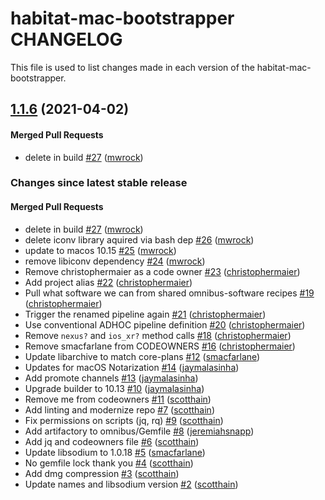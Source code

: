 habitat-mac-bootstrapper CHANGELOG
==========================
This file is used to list changes made in each version of the habitat-mac-bootstrapper.

<!-- latest_release 1.1.6 -->
## [1.1.6](https://github.com/habitat-sh/mac-bootstrapper/tree/1.1.6) (2021-04-02)

#### Merged Pull Requests
- delete in build [#27](https://github.com/habitat-sh/mac-bootstrapper/pull/27) ([mwrock](https://github.com/mwrock))
<!-- latest_release -->

<!-- release_rollup since=1.0.12 -->
### Changes since latest stable release

#### Merged Pull Requests
- delete in build [#27](https://github.com/habitat-sh/mac-bootstrapper/pull/27) ([mwrock](https://github.com/mwrock)) <!-- 1.1.6 -->
- delete iconv library aquired via bash dep [#26](https://github.com/habitat-sh/mac-bootstrapper/pull/26) ([mwrock](https://github.com/mwrock)) <!-- 1.1.5 -->
- update to macos 10.15 [#25](https://github.com/habitat-sh/mac-bootstrapper/pull/25) ([mwrock](https://github.com/mwrock)) <!-- 1.1.4 -->
- remove libiconv dependency [#24](https://github.com/habitat-sh/mac-bootstrapper/pull/24) ([mwrock](https://github.com/mwrock)) <!-- 1.1.3 -->
- Remove christophermaier as a code owner [#23](https://github.com/habitat-sh/mac-bootstrapper/pull/23) ([christophermaier](https://github.com/christophermaier)) <!-- 1.1.2 -->
- Add project alias [#22](https://github.com/habitat-sh/mac-bootstrapper/pull/22) ([christophermaier](https://github.com/christophermaier)) <!-- 1.1.1 -->
- Pull what software we can from shared omnibus-software recipes [#19](https://github.com/habitat-sh/mac-bootstrapper/pull/19) ([christophermaier](https://github.com/christophermaier)) <!-- 1.1.0 -->
- Trigger the renamed pipeline again [#21](https://github.com/habitat-sh/mac-bootstrapper/pull/21) ([christophermaier](https://github.com/christophermaier)) <!-- 1.0.17 -->
- Use conventional ADHOC pipeline definition [#20](https://github.com/habitat-sh/mac-bootstrapper/pull/20) ([christophermaier](https://github.com/christophermaier)) <!-- 1.0.16 -->
- Remove `nexus?` and `ios_xr?` method calls [#18](https://github.com/habitat-sh/mac-bootstrapper/pull/18) ([christophermaier](https://github.com/christophermaier)) <!-- 1.0.15 -->
- Remove smacfarlane from CODEOWNERS [#16](https://github.com/habitat-sh/mac-bootstrapper/pull/16) ([christophermaier](https://github.com/christophermaier)) <!-- 1.0.14 -->
- Update libarchive to match core-plans [#12](https://github.com/habitat-sh/mac-bootstrapper/pull/12) ([smacfarlane](https://github.com/smacfarlane)) <!-- 1.0.13 -->
- Updates for macOS Notarization [#14](https://github.com/habitat-sh/mac-bootstrapper/pull/14) ([jaymalasinha](https://github.com/jaymalasinha)) <!-- 1.0.12 -->
- Add promote channels [#13](https://github.com/habitat-sh/mac-bootstrapper/pull/13) ([jaymalasinha](https://github.com/jaymalasinha)) <!-- 1.0.11 -->
- Upgrade builder to 10.13 [#10](https://github.com/habitat-sh/mac-bootstrapper/pull/10) ([jaymalasinha](https://github.com/jaymalasinha)) <!-- 1.0.10 -->
- Remove me from codeowners [#11](https://github.com/habitat-sh/mac-bootstrapper/pull/11) ([scotthain](https://github.com/scotthain)) <!-- 1.0.9 -->
- Add linting and modernize repo [#7](https://github.com/habitat-sh/mac-bootstrapper/pull/7) ([scotthain](https://github.com/scotthain)) <!-- 1.0.8 -->
- Fix permissions on scripts (jq, rq) [#9](https://github.com/habitat-sh/mac-bootstrapper/pull/9) ([scotthain](https://github.com/scotthain)) <!-- 1.0.7 -->
- Add artifactory to omnibus/Gemfile [#8](https://github.com/habitat-sh/mac-bootstrapper/pull/8) ([jeremiahsnapp](https://github.com/jeremiahsnapp)) <!-- 1.0.6 -->
- Add jq and codeowners file [#6](https://github.com/habitat-sh/mac-bootstrapper/pull/6) ([scotthain](https://github.com/scotthain)) <!-- 1.0.5 -->
- Update libsodium to 1.0.18 [#5](https://github.com/habitat-sh/mac-bootstrapper/pull/5) ([smacfarlane](https://github.com/smacfarlane)) <!-- 1.0.4 -->
- No gemfile lock thank you [#4](https://github.com/habitat-sh/mac-bootstrapper/pull/4) ([scotthain](https://github.com/scotthain)) <!-- 1.0.3 -->
- Add dmg compression [#3](https://github.com/habitat-sh/mac-bootstrapper/pull/3) ([scotthain](https://github.com/scotthain)) <!-- 1.0.2 -->
- Update names and libsodium version [#2](https://github.com/habitat-sh/mac-bootstrapper/pull/2) ([scotthain](https://github.com/scotthain)) <!-- 1.0.1 -->
<!-- release_rollup -->

<!-- latest_stable_release -->
<!-- latest_stable_release -->